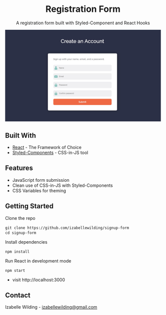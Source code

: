 

<p align="center">
  <a href="react-registration-form.netlify.app">
  </a>
</p>
<h1 align="center">
Registration Form</h1>

<p align="center">A registration form built with Styled-Component and React Hooks</p>


![screenshot](/src/images/screenshot.JPG)

## Built With

* [React](https://reactjs.org/) -  The Framework of Choice
* [Styled-Components](https://styled-components.com/) - CSS-in-JS tool


## Features

* JavaScript form submission
* Clean use of CSS-in-JS with Styled-Components 
* CSS Variables for theming


## Getting Started

Clone the repo
```
git clone https://github.com/izabellewilding/signup-form
cd signup-form
```

Install dependencies
```
npm install
```

Run React in development mode
```
npm start
```

* visit http://localhost:3000


## Contact

Izabelle Wilding - izabellewilding@gmail.com



